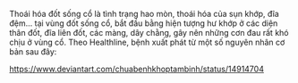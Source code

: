 Thoái hóa đốt sống cổ là tình trạng hao mòn, thoái hóa của sụn khớp, đĩa đệm… tại vùng đốt sống cổ, bắt đầu bằng hiện tượng hư khớp ở các diện thân đốt, đĩa liên đốt, các màng, dây chằng, gây nên những cơn đau rất khó chịu ở vùng cổ. Theo Healthline, bệnh xuất phát từ một số nguyên nhân cơ bản sau đây:





https://www.deviantart.com/chuabenhkhoptambinh/status/14914704
